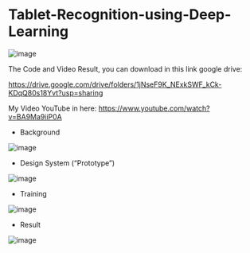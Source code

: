# Tablet-Recognition-using-Deep-Learning
![image](https://user-images.githubusercontent.com/47806867/135240580-f922268b-8319-4a4b-91fb-985c0aa8f45c.png)

The Code and Video Result, you can download in this link google drive:

https://drive.google.com/drive/folders/1jNseF9K_NExkSWF_kCk-KDqQ80s18Yvt?usp=sharing

My Video YouTube in here: https://www.youtube.com/watch?v=BA9Ma9iiP0A

- Background

![image](https://user-images.githubusercontent.com/47806867/135240712-de29038d-2aa9-4561-9654-f11d288d62d9.png)

- Design System (“Prototype”)

![image](https://user-images.githubusercontent.com/47806867/135240620-d6db48ad-145d-47df-863e-f3b03a3e200a.png)

- Training

![image](https://user-images.githubusercontent.com/47806867/135240762-8be5ae2d-324c-49b9-9c4f-836c012cad68.png)

- Result

![image](https://user-images.githubusercontent.com/47806867/135240830-39a6481f-1c0e-47b1-8a15-6d89515ac2d4.png)
